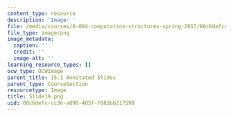 ```yaml
---
content_type: resource
description: 'Image: '
file: /media/courses/6-004-computation-structures-spring-2017/80c6defccc3ea098405ff883bb217598_Slide19.png
file_type: image/png
image_metadata:
  caption: ''
  credit: ''
  image-alt: ''
learning_resource_types: []
ocw_type: OCWImage
parent_title: 15.1 Annotated Slides
parent_type: CourseSection
resourcetype: Image
title: Slide19.png
uid: 80c6defc-cc3e-a098-405f-f883bb217598
---
```

